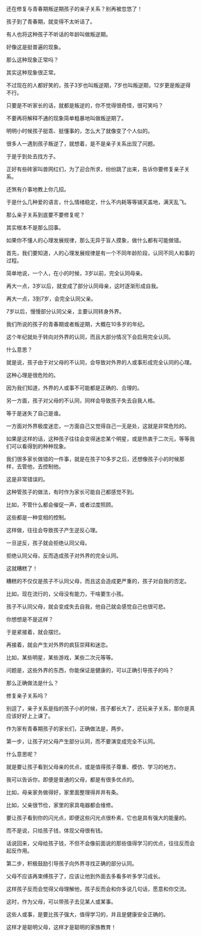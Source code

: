 还在修复与青春期叛逆期孩子的亲子关系？别再被忽悠了！





孩子到了青春期，就变得不太听话了。

有人也将这种孩子不听话的年龄叫做叛逆期。

好像这是挺普遍的现象。

那么这种现象正常吗？



其实这种现象很正常。

不过现在的人都好笑的，孩子3岁也叫叛逆期，7岁也叫叛逆期，12岁更是叛逆得不行。

只要是不听家长的话，就都是叛逆的，你不觉得很奇怪，很可笑吗？

不要再将解释不通的现象简单粗暴地叫做叛逆期了。



明明小时候孩子挺乖、挺懂事的，怎么大了就像变了个人似的。

很多人一遇到孩子叛逆了，就想着，是不是亲子关系出现了问题。

于是乎到处去找方子。

正好有些砖家叫兽网红们，为了迎合所求，纷纷跳了出来，告诉你要修复亲子关系。

还煞有介事地教上你几招。

于是什么几种爱的语言，什么情绪稳定，什么不内耗等等铺天盖地，满天乱飞。



那么亲子关系到底要不要修复呢？

其实根本不是那么回事。

如果你不懂人的心理发展规律，那么无异于盲人摸象，做什么都有可能做错。



首先，我们要知道，人的心理发展规律是有一个不同年龄阶段，认同不同人和事的过程。

简单地说，一个人，在小的时候，3岁以前，完全认同母亲。

再大一点，3岁以后，就变成了部分认同母亲，这时逐渐形成自我。

再大一点，3到7岁，会完全认同父亲。

7岁以后，慢慢部分认同父亲，主要认同转身外界。



我们所说的孩子的青春期或者叛逆期，大概在10多岁的年纪。

这个年纪就处于转向对外界的认同，而且大部分情况下会启用完全认同。

什么意思？

就是说，孩子由于对父母的不认同，会导致对外界的人或事形成完全认同的心理。

这种心理是很危险的。

因为我们知道，外界的人或事不可能都是正确的、合理的。



另一方面，孩子对父母的不认同，同样会导致孩子失去自我人格。

等于是迷失了自己是谁。

一方面对外界极度迷恋，一方面自己又觉得自己一无是处，这就是非常危险的。

如果是这样的话，这种孩子往往会变得迷恋某个明星，或是热衷于二次元，等等我们可以看得到的种种现象。



我们很多家长做错的一件事，就是在孩子10多岁之后，还想像孩子小的时候那样，去管他，去控制他。

这是非常错误的。

这种管孩子的做法，有时作为家长可能自己都感觉不到。

比如，不管什么都会催促一声，或者过度照顾。

这些都是一种变相的控制。



这样做，往往会导致孩子产生逆反心理。

一旦逆反，孩子就会拒绝认同父母。

拒绝认同父母，反而造成孩子对外界的完全认同。

这就糟糕了！



糟糕的不仅仅是孩子不认同父母，而且这会造成更严重的，孩子对自我的否定。

比如，现在流行的，父母没有能力，干啥要生小孩。

孩子不认同父母，就会变成失去自我，他自己就会感觉自己也很可悲。

你想想是不是这样？



于是紧接着，就会摆烂。

再接着，就会产生对外界的疯狂崇拜和迷恋。

比如，某些明星，某些游戏，某些二次元等等。

问题是，这些外界的东西，你能保证是健康的，可以正确引导孩子的吗？



那么正确做法是什么？

修复亲子关系吗？

别逗了，亲子关系是指的孩子小的时候，孩子都长大了，还玩亲子关系，那你是真应该好好上上课了。

作为家有青春期孩子的家长们，正确做法是，两步。



第一步，让孩子对父母产生部分认同，而不要演变成完全不认同。

什么意思呢？

就是要让孩子看到父母亲的优点，或是值得孩子尊重、模仿、学习的地方。

我可以告诉你，即便是普通的父母，都是有很多优点的。

比如，母亲家务做得好，家里面整理得井井有条。

比如，父亲很节俭，家里的家具电器都会维修。

要让孩子看到你的闪光点，即便这些闪光点很朴素，它也是具有强大的能量的。

而不是说，只给孩子钱，体现父母很有钱。

话说回来，父母给孩子钱，不但不会像前面说的那些值得学习的优点，往往反而会起反作用。



第二步，积极鼓励引导孩子向外界寻找正确的部分认同。

父母不应该再束缚孩子了，应该让他到外面去多看多听多学习成长。

这样孩子反而会觉得父母理解他，孩子反而会和你多说几句话，愿意和你交流。

这时，作为父母，可以带孩子去见某人或某事。

这些人或事，是要比孩子强大，值得学习的，并且是健康安全正确的。

这样才是聪明父母，这样才是聪明的家族教育！

